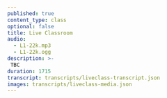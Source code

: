 ```yaml
---
published: true
content_type: class
optional: false
title: Live Classroom
audio:
  - L1-22k.mp3
  - L1-22k.ogg
description: >-
 TBC
duration: 1715
transcript: transcripts/liveclass-transcript.json
images: transcripts/liveclass-media.json
---
```

